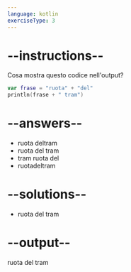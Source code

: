 ```yaml
---
language: kotlin
exerciseType: 3
---
```


# --instructions--

Cosa mostra questo codice nell'output?

```kotlin
var frase = "ruota" + "del"
println(frase + " tram")
```

# --answers--

- ruota deltram
- ruota del tram
- tram ruota del
- ruotadeltram

# --solutions--

- ruota del tram

# --output--

ruota del tram
